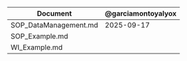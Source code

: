 | Document | @garciamontoyalyox |
| --- | --- |
| SOP_DataManagement.md | 2025-09-17 |
| SOP_Example.md |  |
| WI_Example.md |  |